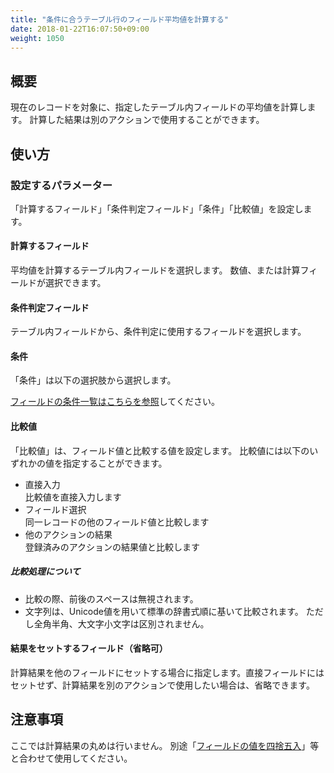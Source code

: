 ```yaml
---
title: "条件に合うテーブル行のフィールド平均値を計算する"
date: 2018-01-22T16:07:50+09:00
weight: 1050
---
```


## 概要

現在のレコードを対象に、指定したテーブル内フィールドの平均値を計算します。
計算した結果は別のアクションで使用することができます。

## 使い方

### 設定するパラメーター

「計算するフィールド」「条件判定フィールド」「条件」「比較値」を設定します。

#### 計算するフィールド

平均値を計算するテーブル内フィールドを選択します。
数値、または計算フィールドが選択できます。

#### 条件判定フィールド

テーブル内フィールドから、条件判定に使用するフィールドを選択します。

#### 条件

「条件」は以下の選択肢から選択します。

<a href="https://support.gusuku.io/ja-JP/support/solutions/articles/36000045806" target="_blank">フィールドの条件一覧はこちらを参照</a>してください。


#### 比較値
「比較値」は、フィールド値と比較する値を設定します。
比較値には以下のいずれかの値を指定することができます。

- 直接入力  
比較値を直接入力します
- フィールド選択  
同一レコードの他のフィールド値と比較します
- 他のアクションの結果  
登録済みのアクションの結果値と比較します

##### 比較処理について
 - 比較の際、前後のスペースは無視されます。
 - 文字列は、Unicode値を用いて標準の辞書式順に基いて比較されます。
 ただし全角半角、大文字小文字は区別されません。

#### 結果をセットするフィールド（省略可）

計算結果を他のフィールドにセットする場合に指定します。直接フィールドにはセットせず、計算結果を別のアクションで使用したい場合は、省略できます。

## 注意事項

ここでは計算結果の丸めは行いません。
別途「[フィールドの値を四捨五入](../../field/round4d5u_field/)」等と合わせて使用してください。
